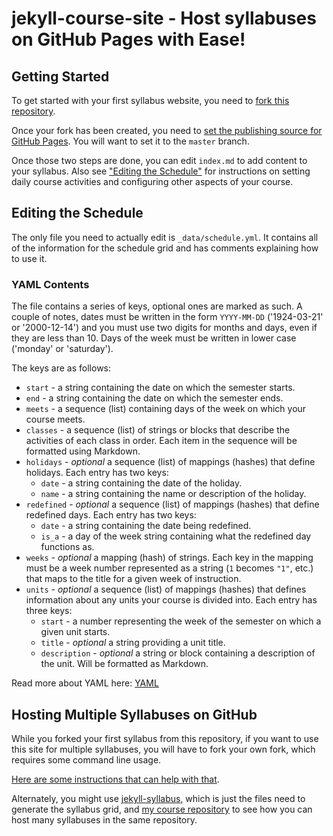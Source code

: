 # jekyll-course-site - Host syllabuses on GitHub Pages with Ease!

## Getting Started

To get started with your first syllabus website, you need to [fork this repository](https://help.github.com/en/github/getting-started-with-github/fork-a-repo#fork-an-example-repository).

Once your fork has been created, you need to [set the publishing source for GitHub Pages](https://help.github.com/en/github/working-with-github-pages/configuring-a-publishing-source-for-your-github-pages-site). You will want to set it to the `master` branch.

Once those two steps are done, you can edit `index.md` to add content to your syllabus. Also see ["Editing the Schedule"](#editing-the-schedule) for instructions on setting daily course activities and configuring other aspects of your course.

## Editing the Schedule

The only file you need to actually edit is `_data/schedule.yml`. It contains all of the information for the schedule grid and has comments explaining how to use it.

### YAML Contents

The file contains a series of keys, optional ones are marked as such. A couple of notes, dates must be written in the form `YYYY-MM-DD` ('1924-03-21' or '2000-12-14') and you must use two digits for months and days, even if they are less than 10. Days of the week must be written in lower case ('monday' or 'saturday').

The keys are as follows:

* `start` - a string containing the date on which the semester starts.
* `end` - a string containing the date on which the semester ends.
* `meets` - a sequence (list) containing days of the week on which your course meets.
* `classes` - a sequence (list) of strings or blocks that describe the activities of each class in order. Each item in the sequence will be formatted using Markdown.
* `holidays` - *optional* a sequence (list) of mappings (hashes) that define holidays. Each entry has two keys:
	* `date` - a string containing the date of the holiday.
	* `name` - a string containing the name or description of the holiday.
* `redefined` - *optional* a sequence (list) of mappings (hashes) that define redefined days. Each entry has two keys:
	* `date` - a string containing the date being redefined.
	* `is_a` - a day of the week string containing what the redefined day functions as.
* `weeks` - *optional* a mapping (hash) of strings. Each key in the mapping must be a week number represented as a string (`1` becomes `"1"`, etc.) that maps to the title for a given week of instruction.
* `units` - *optional* a sequence (list) of mappings (hashes) that defines information about any units your course is divided into. Each entry has three keys:
	* `start` - a number representing the week of the semester on which a given unit starts.
	* `title` - *optional* a string providing a unit title.
	* `description` - *optional* a string or block containing a description of the unit. Will be formatted as Markdown.

Read more about YAML here: [YAML](https://yaml.org/)

## Hosting Multiple Syllabuses on GitHub

While you forked your first syllabus from this repository, if you want to use this site for multiple syllabuses, you will have to fork your own fork, which requires some command line usage.

[Here are some instructions that can help with that](https://deanmalone.net/post/how-to-fork-your-own-repo-on-github/).

Alternately, you might use [jekyll-syllabus](https://github.com/oncomouse/jekyll-syllabus), which is just the files need to generate the syllabus grid, and [my course repository](https://github.com/oncomouse/courses) to see how you can host many syllabuses in the same repository.
